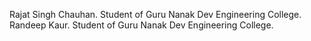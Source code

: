 Rajat Singh Chauhan. Student of Guru Nanak Dev Engineering College.
Randeep Kaur. Student of Guru Nanak Dev Engineering College.
